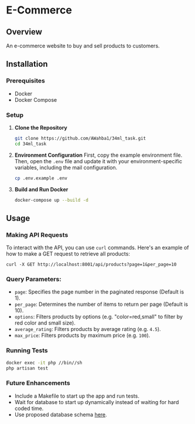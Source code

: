 
# E-Commerce

## Overview

An e-commerce website to buy and sell products to customers.


## Installation


### Prerequisites

- Docker
- Docker Compose

### Setup

1. **Clone the Repository**

   ```bash
   git clone https://github.com/AWahba1/34ml_task.git
   cd 34ml_task

2. **Environment Configuration**
First, copy the example environment file. Then, open the `.env` file and update it with your environment-specific variables, including the mail configuration.

   ```bash
   cp .env.example .env

3. **Build and Run Docker**
   ```bash
   docker-compose up --build -d

## Usage

### Making API Requests

To interact with the API, you can use `curl` commands. Here's an example of how to make a GET request to retrieve all products:
```
curl -X GET http://localhost:8001/api/products?page=1&per_page=10
```

  ### Query Parameters:

-   `page`: Specifies the page number in the paginated response (Default is 1).
-   `per_page`: Determines the number of items to return per page (Default is 10).
-   `options`: Filters products by options (e.g. "color=red,small" to filter by red color and small size).
-   `average_rating`: Filters products by average rating (e.g. `4.5`).
-   `max_price`: Filters products by maximum price (e.g. `100`).

### Running Tests
```bash
docker exec -it php //bin//sh
php artisan test
```

### Future Enhancements

- Include a Makefile to start up the app and run tests.
- Wait for database to start up dynamically instead of waiting for hard coded time.
- Use proposed database schema [here](/database/database-optimization.md).
